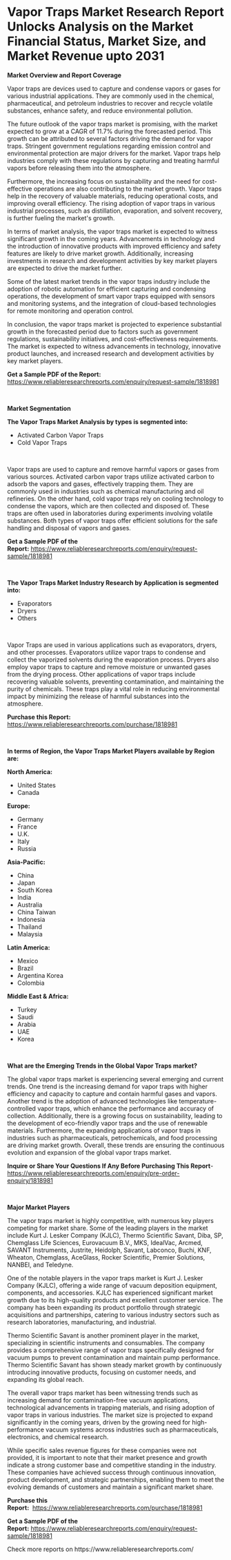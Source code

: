 <p><h1>Vapor Traps Market Research Report Unlocks Analysis on the Market Financial Status, Market Size, and Market Revenue upto 2031</h1></p><p><strong>Market Overview and Report Coverage</strong></p>
<p><p>Vapor traps are devices used to capture and condense vapors or gases for various industrial applications. They are commonly used in the chemical, pharmaceutical, and petroleum industries to recover and recycle volatile substances, enhance safety, and reduce environmental pollution.</p><p>The future outlook of the vapor traps market is promising, with the market expected to grow at a CAGR of 11.7% during the forecasted period. This growth can be attributed to several factors driving the demand for vapor traps. Stringent government regulations regarding emission control and environmental protection are major drivers for the market. Vapor traps help industries comply with these regulations by capturing and treating harmful vapors before releasing them into the atmosphere.</p><p>Furthermore, the increasing focus on sustainability and the need for cost-effective operations are also contributing to the market growth. Vapor traps help in the recovery of valuable materials, reducing operational costs, and improving overall efficiency. The rising adoption of vapor traps in various industrial processes, such as distillation, evaporation, and solvent recovery, is further fueling the market's growth.</p><p>In terms of market analysis, the vapor traps market is expected to witness significant growth in the coming years. Advancements in technology and the introduction of innovative products with improved efficiency and safety features are likely to drive market growth. Additionally, increasing investments in research and development activities by key market players are expected to drive the market further.</p><p>Some of the latest market trends in the vapor traps industry include the adoption of robotic automation for efficient capturing and condensing operations, the development of smart vapor traps equipped with sensors and monitoring systems, and the integration of cloud-based technologies for remote monitoring and operation control.</p><p>In conclusion, the vapor traps market is projected to experience substantial growth in the forecasted period due to factors such as government regulations, sustainability initiatives, and cost-effectiveness requirements. The market is expected to witness advancements in technology, innovative product launches, and increased research and development activities by key market players.</p></p>
<p><strong>Get a Sample PDF of the Report:</strong> <a href="https://www.reliableresearchreports.com/enquiry/request-sample/1818981">https://www.reliableresearchreports.com/enquiry/request-sample/1818981</a></p>
<p>&nbsp;</p>
<p><strong>Market Segmentation</strong></p>
<p><strong>The Vapor Traps Market Analysis by types is segmented into:</strong></p>
<p><ul><li>Activated Carbon Vapor Traps</li><li>Cold Vapor Traps</li></ul></p>
<p>&nbsp;</p>
<p><p>Vapor traps are used to capture and remove harmful vapors or gases from various sources. Activated carbon vapor traps utilize activated carbon to adsorb the vapors and gases, effectively trapping them. They are commonly used in industries such as chemical manufacturing and oil refineries. On the other hand, cold vapor traps rely on cooling technology to condense the vapors, which are then collected and disposed of. These traps are often used in laboratories during experiments involving volatile substances. Both types of vapor traps offer efficient solutions for the safe handling and disposal of vapors and gases.</p></p>
<p><strong>Get a Sample PDF of the Report:</strong>&nbsp;<a href="https://www.reliableresearchreports.com/enquiry/request-sample/1818981">https://www.reliableresearchreports.com/enquiry/request-sample/1818981</a></p>
<p>&nbsp;</p>
<p><strong>The Vapor Traps Market Industry Research by Application is segmented into:</strong></p>
<p><ul><li>Evaporators</li><li>Dryers</li><li>Others</li></ul></p>
<p>&nbsp;</p>
<p><p>Vapor Traps are used in various applications such as evaporators, dryers, and other processes. Evaporators utilize vapor traps to condense and collect the vaporized solvents during the evaporation process. Dryers also employ vapor traps to capture and remove moisture or unwanted gases from the drying process. Other applications of vapor traps include recovering valuable solvents, preventing contamination, and maintaining the purity of chemicals. These traps play a vital role in reducing environmental impact by minimizing the release of harmful substances into the atmosphere.</p></p>
<p><strong>Purchase this Report:</strong>&nbsp; <a href="https://www.reliableresearchreports.com/purchase/1818981">https://www.reliableresearchreports.com/purchase/1818981</a></p>
<p>&nbsp;</p>
<p><strong>In terms of Region, the Vapor Traps Market Players available by Region are:</strong></p>
<p>
    <p> <strong> North America: </strong>
        <ul>
            <li>United States</li>
            <li>Canada</li>
        </ul>
        </p> 
    <p> <strong> Europe: </strong>
        <ul>
            <li>Germany</li>
            <li>France</li>
            <li>U.K.</li>
            <li>Italy</li>
            <li>Russia</li>
        </ul>
        </p> 
    <p> <strong> Asia-Pacific: </strong>
        <ul>
            <li>China</li>
            <li>Japan</li>
            <li>South Korea</li>
            <li>India</li>
            <li>Australia</li>
            <li>China Taiwan</li>
            <li>Indonesia</li>
            <li>Thailand</li>
            <li>Malaysia</li>
        </ul>
        </p> 
    <p> <strong> Latin America: </strong>
        <ul>
            <li>Mexico</li>
            <li>Brazil</li>
            <li>Argentina Korea</li>
            <li>Colombia</li>
        </ul>
        </p> 
    <p> <strong> Middle East & Africa: </strong>
        <ul>
            <li>Turkey</li>
            <li>Saudi</li>
            <li>Arabia</li>
            <li>UAE</li>
            <li>Korea</li>
        </ul>
    </p>
    </p>
<p>&nbsp;</p>
<p><strong>What are the Emerging Trends in the Global Vapor Traps market?</strong></p>
<p><p>The global vapor traps market is experiencing several emerging and current trends. One trend is the increasing demand for vapor traps with higher efficiency and capacity to capture and contain harmful gases and vapors. Another trend is the adoption of advanced technologies like temperature-controlled vapor traps, which enhance the performance and accuracy of collection. Additionally, there is a growing focus on sustainability, leading to the development of eco-friendly vapor traps and the use of renewable materials. Furthermore, the expanding applications of vapor traps in industries such as pharmaceuticals, petrochemicals, and food processing are driving market growth. Overall, these trends are ensuring the continuous evolution and expansion of the global vapor traps market.</p></p>
<p><strong>Inquire or Share Your Questions If Any Before Purchasing This Report</strong>- <a href="https://www.reliableresearchreports.com/enquiry/pre-order-enquiry/1818981">https://www.reliableresearchreports.com/enquiry/pre-order-enquiry/1818981</a></p>
<p>&nbsp;</p>
<p><strong>Major Market Players</strong></p>
<p><p>The vapor traps market is highly competitive, with numerous key players competing for market share. Some of the leading players in the market include Kurt J. Lesker Company (KJLC), Thermo Scientific Savant, Diba, SP, Chemglass Life Sciences, Eurovacuum B.V., MKS, IdealVac, Arcmed, SAVANT Instruments, Justrite, Heidolph, Savant, Labconco, Buchi, KNF, Wheaton, Chemglass, AceGlass, Rocker Scientific, Premier Solutions, NANBEI, and Teledyne.</p><p>One of the notable players in the vapor traps market is Kurt J. Lesker Company (KJLC), offering a wide range of vacuum deposition equipment, components, and accessories. KJLC has experienced significant market growth due to its high-quality products and excellent customer service. The company has been expanding its product portfolio through strategic acquisitions and partnerships, catering to various industry sectors such as research laboratories, manufacturing, and industrial.</p><p>Thermo Scientific Savant is another prominent player in the market, specializing in scientific instruments and consumables. The company provides a comprehensive range of vapor traps specifically designed for vacuum pumps to prevent contamination and maintain pump performance. Thermo Scientific Savant has shown steady market growth by continuously introducing innovative products, focusing on customer needs, and expanding its global reach.</p><p>The overall vapor traps market has been witnessing trends such as increasing demand for contamination-free vacuum applications, technological advancements in trapping materials, and rising adoption of vapor traps in various industries. The market size is projected to expand significantly in the coming years, driven by the growing need for high-performance vacuum systems across industries such as pharmaceuticals, electronics, and chemical research.</p><p>While specific sales revenue figures for these companies were not provided, it is important to note that their market presence and growth indicate a strong customer base and competitive standing in the industry. These companies have achieved success through continuous innovation, product development, and strategic partnerships, enabling them to meet the evolving demands of customers and maintain a significant market share.</p></p>
<p><strong>Purchase this Report:</strong>&nbsp;&nbsp;<a href="https://www.reliableresearchreports.com/purchase/1818981">https://www.reliableresearchreports.com/purchase/1818981</a></p>
<p></p>
<p><strong>Get a Sample PDF of the Report:</strong>&nbsp;<a href="https://www.reliableresearchreports.com/enquiry/request-sample/1818981">https://www.reliableresearchreports.com/enquiry/request-sample/1818981</a></p>
<p>Check more reports on https://www.reliableresearchreports.com/</p>